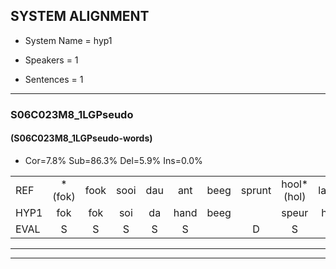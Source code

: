 
## SYSTEM ALIGNMENT

- System Name = hyp1

- Speakers = 1

- Sentences = 1

---

### S06C023M8_1LGPseudo

#### (S06C023M8_1LGPseudo-words)

- Cor=7.8%	Sub=86.3%	Del=5.9%	Ins=0.0%

|  |  |  |  |  |  |  |  |  |  |  |  |  |  |  |  |  |  |  |  |  |  |  |  |  |  |  |  |  |  |  |  |  |  |  |  |  |  |  |  |  |  |  |  |  |  |  |  |  |  |  |  |
|:--- |:---:|:---:|:---:|:---:|:---:|:---:|:---:|:---:|:---:|:---:|:---:|:---:|:---:|:---:|:---:|:---:|:---:|:---:|:---:|:---:|:---:|:---:|:---:|:---:|:---:|:---:|:---:|:---:|:---:|:---:|:---:|:---:|:---:|:---:|:---:|:---:|:---:|:---:|:---:|:---:|:---:|:---:|:---:|:---:|:---:|:---:|:---:|:---:|:---:|:---:|:---:|
| REF | *(fok) | fook | sooi | dau | ant | beeg | sprunt | hool*(hol) | larst | vout | vout | * | zwoei | * | fam | rachts | vaap | * | sprieuw | *s | sprieuw | keng | * | swoers | doer | plirt | jien | blard | guul | hoekt | neeuw | noork | vid | zans | *(leun) | leum | haans | spaai | * | sjalt | heik | sank | roen | * | frijk | eem | schard | grek | dron | snaaf | stuid |
| HYP1 | fok | fok | soi | da | hand | beeg |  | speur | hol | larsvouw | vout |  | soit | soi | fa | van | ra | ap | spre | spre | aspreew | keng | s | swoors | door | pel | t | geen | lafuul | gookt | neeu | nork | vit | sans | leun | lun | hans | spai | sa | sjat | he | ksank | roen |  | vrijkéém | gart | gar | on | snaf | tu | t |
| EVAL | S | S | S | S | S |  | D | S | S | S |  | D | S | S | S | S | S | S | S | S | S |  | S | S | S | S | S | S | S | S | S | S | S | S | S | S | S | S | S | S | S | S |  | D | S | S | S | S | S | S | S |
---

---
